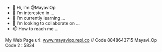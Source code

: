 - 👋 Hi, I’m @MayaviOp
- 👀 I’m interested in ...
- 🌱 I’m currently learning ...
- 💞️ I’m looking to collaborate on ...
- 📫 How to reach me ...

<!---
MayaviOp/MayaviOp is a ✨ special ✨ repository because its `README.md` (this file) appears on your GitHub profile.
You can click the Preview link to take a look at your changes.
--->
My Web Page url: www.mayaviop.repl.co
// Code 8848643715 
Mayavi_Op
Code 2 : 5834

